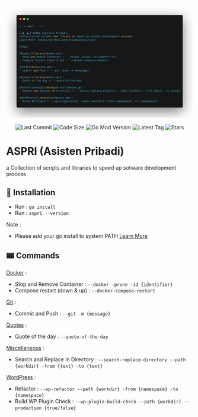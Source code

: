 <p align="center"><img src="screenshot.png"></p>

<p align="center">
    <img src="https://img.shields.io/github/last-commit/artistudioxyz/aspri" alt="Last Commit">
    <img src="https://img.shields.io/github/languages/code-size/artistudioxyz/aspri" alt="Code Size">
    <img src="https://img.shields.io/github/go-mod/go-version/artistudioxyz/aspri" alt="Go Mod Version">
    <img src="https://img.shields.io/github/v/tag/artistudioxyz/aspri" alt="Latest Tag">
    <img src="https://img.shields.io/github/stars/artistudioxyz/aspri?style=social" alt="Stars">
</p>

# ASPRI (Asisten Pribadi)

a Collection of scripts and libraries to speed up sotware development process

## 📝 Installation
- Run : `go install`
- Run : `aspri --version`

Note :
- Please add your go install to system PATH [Learn More](https://go.dev/doc/tutorial/compile-install)

## 📟 Commands
[Docker](library/docker.go) :
- Stop and Remove Container : `--docker -prune -id {identifier}` 
- Compose restart (down & up) : `--docker-compose-restart`

[Git](library/git.go) :
- Commit and Push : `--git -m {message}`

[Quotes](library/quotes.go) :
- Quote of the day : `--quote-of-the-day`

[Miscellaneous](library/miscellaneous.go) :
- Search and Replace in Directory : `--search-replace-directory --path {workdir} -from {text} -to {text}`

[WordPress](library/wordpress.go) :
- Refactor : `--wp-refactor --path {workdir} -from {namespace} -to {namespace}`
- Build WP Plugin Check : `--wp-plugin-build-check --path {workdir} --production {true/false}`
